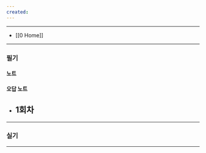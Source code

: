 ```yaml
---
created:
---
```


---
- [[0 Home]]
---
### 필기

#### 노트

#### 오답 노트 

- 1회차
	- 






---
### 실기




---